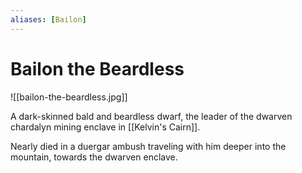 ```yaml
---
aliases: [Bailon]
---
```


# Bailon the Beardless

![[bailon-the-beardless.jpg]]

A dark-skinned bald and beardless dwarf, the leader of the dwarven chardalyn mining enclave in [[Kelvin's Cairn]].

Nearly died in a duergar ambush traveling with him deeper into the mountain, towards the dwarven enclave.